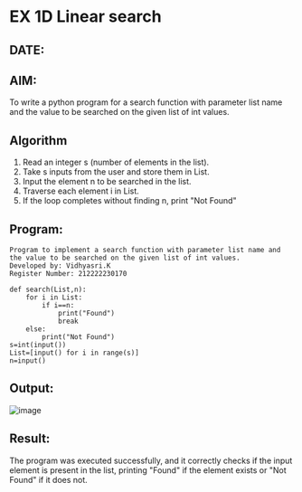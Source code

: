 # EX 1D Linear search
## DATE:
## AIM:
To write a python program for a search function with parameter list name and the value to be searched on the given list of int values.

## Algorithm
1. Read an integer s (number of elements in the list).
2. Take s inputs from the user and store them in List.
3. Input the element n to be searched in the list.
4. Traverse each element i in List.
5. If the loop completes without finding n, print "Not Found"

## Program:
```
Program to implement a search function with parameter list name and the value to be searched on the given list of int values.
Developed by: Vidhyasri.K
Register Number: 212222230170
```
```
def search(List,n):
    for i in List:
        if i==n:
            print("Found")
            break
    else:
        print("Not Found")
s=int(input())
List=[input() for i in range(s)]
n=input()
```

## Output:

![image](https://github.com/user-attachments/assets/d349a000-a473-435d-8eb7-4110f5bf349a)

## Result:
The program was executed successfully, and it correctly checks if the input element is present in the list, printing "Found" if the element exists or "Not Found" if it does not.
